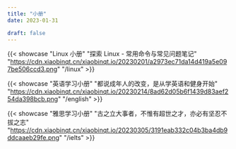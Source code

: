 ```yaml
---
title: "小册"
date: 2023-01-31

draft: false
---
```


{{< showcase "Linux 小册" "探索 Linux - 常用命令与常见问题笔记" "https://cdn.xiaobinqt.cn/xiaobinqt.io/20230201/a2973ec71da14d419a5e097be506ccd3.png" "/linux" >}}


{{< showcase "英语学习小册" "都说成年人的改变，是从学英语和健身开始" "https://cdn.xiaobinqt.cn/xiaobinqt.io/20230214/8ad62d05b6f1439d83aef254da398bcb.png" "/english" >}}


{{< showcase "雅思学习小册" "古之立大事者，不惟有超世之才，亦必有坚忍不拔之志" "https://cdn.xiaobinqt.cn/xiaobinqt.io/20230305/3191eab332c04b3ba4db9ddcaaeb29fe.png" "/ielts" >}}